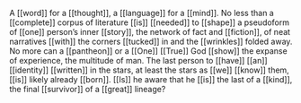 A [[word]] for a [[thought]], a [[language]] for a [[mind]]. No less than a [[complete]] corpus of literature [[is]] [[needed]] to [[shape]] a pseudoform of [[one]] person’s inner [[story]], the network of fact and [[fiction]], of neat narratives [[with]] the corners [[tucked]] in and the [[wrinkles]] folded away. No more can a [[pantheon]] or a [[One]] [[True]] God [[show]] the expanse of experience, the multitude of man. The last person to [[have]] [[an]] [[identity]] [[written]] in the stars, at least the stars as [[we]] [[know]] them, [[is]] likely already [[born]]. [[Is]] he aware that he [[is]] the last of a [[kind]], the final [[survivor]] of a [[great]] lineage?  